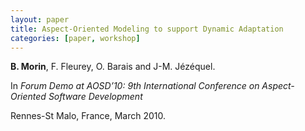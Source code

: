 ```yaml
---
layout: paper
title: Aspect-Oriented Modeling to support Dynamic Adaptation
categories: [paper, workshop]
---
```


**B. Morin**, F. Fleurey, O. Barais and J-M. Jézéquel. 

In _Forum Demo at AOSD’10: 9th International Conference on Aspect-Oriented Software Development_

Rennes-St Malo, France, March 2010.